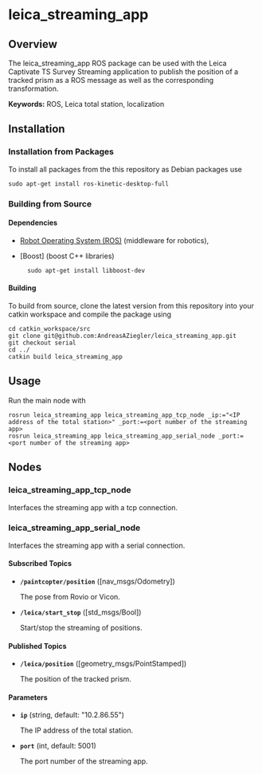 # leica_streaming_app

## Overview

The leica_streaming_app ROS package can be used with the Leica Captivate TS Survey Streaming application to publish the position of a tracked prism as a ROS message as well as the corresponding transformation.

**Keywords:** ROS, Leica total station, localization

## Installation

### Installation from Packages

To install all packages from the this repository as Debian packages use

    sudo apt-get install ros-kinetic-desktop-full

### Building from Source

#### Dependencies

- [Robot Operating System (ROS)](http://wiki.ros.org) (middleware for robotics),
- [Boost] (boost C++ libraries)

		sudo apt-get install libboost-dev 


#### Building

To build from source, clone the latest version from this repository into your catkin workspace and compile the package using

	cd catkin_workspace/src
	git clone git@github.com:AndreasAZiegler/leica_streaming_app.git
	git checkout serial
	cd ../
	catkin build leica_streaming_app


## Usage

Run the main node with

	rosrun leica_streaming_app leica_streaming_app_tcp_node _ip:="<IP address of the total station>" _port:=<port number of the streaming app>
	rosrun leica_streaming_app leica_streaming_app_serial_node _port:=<port number of the streaming app>

## Nodes

### leica_streaming_app_tcp_node

Interfaces the streaming app with a tcp connection.

### leica_streaming_app_serial_node

Interfaces the streaming app with a serial connection.


#### Subscribed Topics

* **`/paintcopter/position`** ([nav_msgs/Odometry])

	The pose from Rovio or Vicon.

* **`/leica/start_stop`** ([std_msgs/Bool])

  Start/stop the streaming of positions.


#### Published Topics

* **`/leica/position`** ([geometry_msgs/PointStamped])

	The position of the tracked prism.


#### Parameters

* **`ip`** (string, default: "10.2.86.55")

	The IP address of the total station.

* **`port`** (int, default: 5001)

	The port number of the streaming app.
